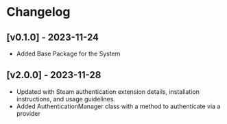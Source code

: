 # Changelog


## [v0.1.0] - 2023-11-24

- Added Base Package for the System

## [v2.0.0] - 2023-11-28

- Updated with Steam authentication extension details, installation instructions, and usage guidelines.
- Added AuthenticationManager class with a method to authenticate via a provider
